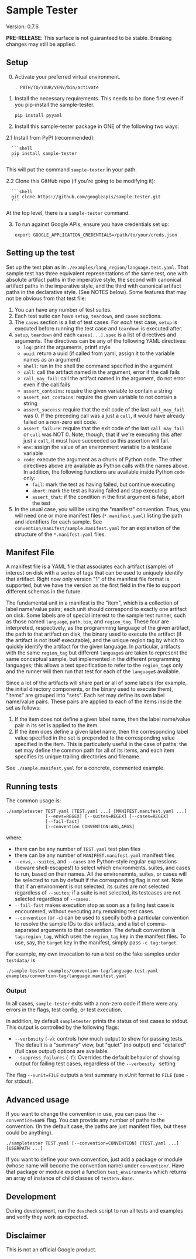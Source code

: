 # Sample Tester

Version: 0.7.6

**PRE-RELEASE**: This surface is not guaranteed to be stable. Breaking changes may still be applied.


## Setup

0. Activate your preferred virtual environment.

   ```shell
   . PATH/TO/YOUR/VENV/bin/activate
   ```
   
1. Install the necessary requirements. This needs to be done first even if you pip-install the sample-tester.

   ```shell
   pip install pyyaml
   ```
   
2. Install this sample-tester package in ONE of the following two ways:

  2.1 Install from PyPI (recommended):
  
      ```shell
      pip install sample-tester
      ```
   
   This will put the command `sample-tester` in your path.
   
  2.2 Clone this GitHub repo (if you're going to be modifying it):
  
      ```shell
      git clone https://github.com/googleapis/sample-tester.git
      ```
      
  At the top level, there is a `sample-tester` command.

3. To run against Google APIs, ensure you have credentials set up:

   ```shell
   export GOOGLE_APPLICATION_CREDENTIALS=/path/to/your/creds.json
   ```
   

## Setting up the test
Set up the test plan as in `./examples/lang_region/language.test.yaml`. That sample test has three equivalent representations of the same test, one with absolute artifact paths in the imperative style, the second with canonical artifact paths in the imperative style, and the third with canonical artifact paths in the declarative style. (See NOTES below). Some features that may not be obvious from that test file:

1. You can have any number of test suites.
2. Each test suite can have `setup`, `teardown`, and `cases` sections.
3. The `cases` section is a list of test cases. For _each_ test case, `setup` is executed before running the test case and `teardown` is executed after.
4. `setup`, `teardown` and each `cases[...].spec` is a list of directives and arguments. The directives can be any of the following YAML directives:
   - `log`: print the arguments, printf style
   - `uuid`: return a uuid (if called from yaml, assign it to the variable names as an argument)
   - `shell`: run in the shell the command specified in the argument
   - `call`: call the artifact named in the argument, error if the call fails
   - `call_may_fail`: call the artifact named in the argument, do not error even if the call fails
   - `assert_contains`: require the given variable to contain a string
   - `assert_not_contains`: require the given variable to not contain a string
   - `assert_success`: require that the exit code of the last `call_may_fail` was 0. If the preceding call was a just a `call`, it would have already failed on a non-zero exit code.
   - `assert_failure`: require that the exit code of the last `call_may_fail` or `call` was NOT 0. Note, though, that if we're executing this after just a `call`, it must have succeeded so this assertion will fail.
   - `env`: assign the value of an environment variable to a testcase variable
   - `code`: execute the argument as a chunk of Python code. The other directives above are available as Python calls with the names above. In addition, the following functions are available inside Python `code` only: 
      - `fail`: mark the test as having failed, but continue executing
      - `abort`: mark the test as having failed and stop executing
      - `assert_that`: if the condition in the first argument is false, abort the test
5. In the usual case, you will be using the "manifest" convention. Thus, you will need one or more manifest files (`*.manifest.yaml`) listing the path and identifiers for each sample. See `convention/manifest/sample.manifest.yaml` for an explanation of the structure of the `*.manifest.yaml` files.

## Manifest File

A manifest file is a YAML file that associates each artifact (sample) of interest on disk with a series of tags that can be used to uniquely identify that artifact. Right now only version "1" of the manifest file format is supported, but we have the version as the first field in the file to support different schemas in the future.

The fundamental unit in a manifest is the "item", which is a collection of label name/value pairs; each unit should correspond to exactly one artifact on disk. Some labels are of special interest to the sample test runner, such as those named `language`, `path`, `bin`, and `region_tag`. These four are interpreted, respectively, as the programming language of the given artifact, the path to that artifact on disk, the binary used to execute the artifact (if the artifact is not itself executable), and the unique region tag by which to quickly identify the artifact for the given language. In particular, artifacts with the same `region_tag` but different `language`s are taken to represent the same conceptual sample, but implemented in the different programming languages; this allows a test specification to refer to the `region_tag`s only and the runner  will then run that test for each of the `language`s available.

Since a lot of the artifacts will share part or all of some labels (for example, the initial directory components, or the binary used to execute them), "items" are grouped into "sets". Each set may define its own label name/value pairs. These pairs are applied to each of the items inside the set as follows:

1. If the item does not define a given label name, then the label name/value pair in its set is applied to the item.
2. If the item does define a given label name, then the corresponding label value specified in the set is prepended to the corresponding value specified in the item. This is particularly useful in the case of paths: the set may define the common path for all of its items, and each item specifies its unique trailing directories and filename.

See `./sample.manifest.yaml` for a concrete, commented example.

## Running tests
The common usage is:

```shell
./sampletester TEST.yaml [TEST.yaml ...] [MANIFEST.manifest.yaml ...]
               [--envs=REGEX] [--suites=REGEX] [--cases=REGEX]
               [--fail-fast]
               [--convention CONVENTION:ARG,ARGS]
```

where:

* there can be any number of `TEST.yaml` test plan files
* there can be any number of `MANIFEST.manifest.yaml` manifest files
* `--envs`, `--suites`, and `--cases` are Python-style regular expressions (beware shell-escapes!) to select which environments, suites, and cases to run, based on their names. All the environemnts, suites, or cases will be selected to run by default if the corresponding flag is not set. Note that if an environment is not selected, its suites are not selected regardless of `--suites`; if a suite is not selected, its testcases are not selected regardless of `--cases`.
* `--fail-fast` makes execution stop as soon as a failing test case is encountered, without executing any remaining test cases.
* `--convention` (or `-c`) can be used to specify both a particular convention to resolve the sample IDs to disk artifacts, and a list of comma-separated arguments to that convention. The default convention is `tag:region_tag`, which uses the `region_tag` key in the manifest files. To use, say, the `target` key in the manifest, simply pass `-c tag:target`.

For example, my own invocation to run a test on the fake samples under `testdata/` is

```shell
./sample-tester examples/convention-tag/language.test.yaml examples/convention-tag/language.manifest.yaml 
```

### Output

In all cases, `sample-tester` exits with a non-zero code if there were any errors in the flags, test config, or test execution. 

In addition, by default `sampletester` prints the status of test cases to stdout. This output is controlled by the following flags:

* `--verbosity` (`-v`): controls how much output to show for passing tests. The default is a "summary" view, but "quiet" (no output) and "detailed" (full case output) options are available.
* `--suppress_failures` (`-f`): Overrides the default behavior of showing output for failing test cases, regardless of the `--verbosity ` setting

The flag `--xunit=FILE` outputs a test summary in xUnit format to `FILE` (use `-` for stdout).

## Advanced usage

If  you want to change the convention in use, you can pass the `--convention=NAME` flag. You can provide any number of paths to the convention. (In the default case, the paths are just manifest files, but these could be anything).

```shell
./sampletester TEST.yaml [--convention=CONVENTION] [TEST.yaml ...] [USERPATH ...]
```
If you want to define your own convention, just add a package or module (whose name will become the convention name) under `convention/`. Have that package or module export a function `test_environments` which returns an array of instance of child classes of `testenv.Base`.

## Development

During development, run the `devcheck` script to run all tests and examples and verify they work as expected.

## Disclaimer

This is not an official Google product.


